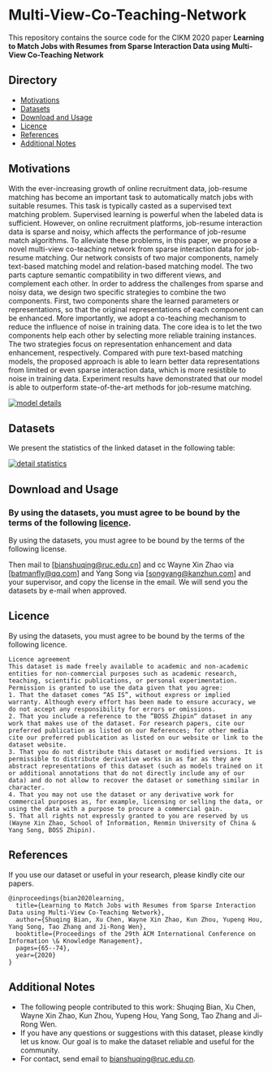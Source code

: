 # Multi-View-Co-Teaching-Network

This repository contains the source code for the CIKM 2020 paper **Learning to Match Jobs with Resumes from Sparse Interaction Data using Multi-View Co-Teaching Network**

## Directory

- [Motivations](https://github.com/RUCAIBox/Multi-View-Co-Teaching#Motivations)
- [Datasets](https://github.com/RUCAIBox/Multi-View-Co-Teaching#Datasets)
- [Download and Usage](https://github.com/Multi-View-Co-Teaching#Download)
- [Licence](https://github.com/RUCAIBox/Multi-View-Co-Teaching#Licence)
- [References](https://github.com/RUCAIBox/Multi-View-Co-Teaching#References)
- [Additional Notes](https://github.com/RUCAIBox/Multi-View-Co-Teaching#Addition)

## Motivations

With the ever-increasing growth of online recruitment data, job-resume matching has become an important task to automatically match jobs with suitable resumes. This task is typically casted as a supervised text matching problem. Supervised learning is powerful when the labeled data is sufficient. However, on online recruitment platforms, job-resume interaction data is sparse and noisy, which affects the performance of job-resume match algorithms.
To alleviate these problems, in this paper, we propose a novel multi-view co-teaching network from sparse interaction data for job-resume matching. Our network consists of two major components, namely text-based matching model and relation-based matching model. The two parts capture semantic compatibility in two different views, and complement each other. In order to address the challenges from sparse and noisy data, we design two specific strategies to combine the two components. First, two components share the learned parameters or representations, so that the original representations of each component can be enhanced. More importantly, we adopt a co-teaching mechanism to reduce the influence of noise in training data. The core idea is to let the two components help each other by selecting more reliable training instances. The two strategies focus on representation enhancement and data enhancement, respectively. Compared with pure text-based matching models, the proposed approach is able to learn better data representations from limited or even sparse interaction data, which is more resistible to noise in training data. Experiment results have demonstrated that our model is able to outperform state-of-the-art methods for job-resume matching.

[![model details](https://github.com/RUCAIBox/Multi-View-Co-Teaching/blob/master/model_pic.jpg)](https://github.com/RUCAIBox/Multi-View-Co-Teaching/blob/master/model_pic.jpg)

## Datasets

We present the statistics of the linked dataset in the following table:

[![detail statistics](https://github.com/RUCAIBox/Multi-View-Co-Teaching/blob/master/data_table.jpg)](https://github.com/RUCAIBox/Multi-View-Co-Teaching/blob/master/data_table.jpg)

## Download and Usage

### By using the datasets, you must agree to be bound by the terms of the following [licence](https://github.com/RUCAIBox/Multi-View-Co-Teaching/blob/master/README.md#Licence).

By using the datasets, you must agree to be bound by the terms of the following license.

Then mail to [bianshuqing@ruc.edu.cn] and cc Wayne Xin Zhao via [batmanfly@qq.com] and Yang Song via [songyang@kanzhun.com] and your supervisor, and copy the license in the email. We will send you the datasets by e-mail when approved.


## Licence

By using the datasets, you must agree to be bound by the terms of the following licence.

```
Licence agreement
This dataset is made freely available to academic and non-academic entities for non-commercial purposes such as academic research, teaching, scientific publications, or personal experimentation. Permission is granted to use the data given that you agree:
1. That the dataset comes “AS IS”, without express or implied warranty. Although every effort has been made to ensure accuracy, we do not accept any responsibility for errors or omissions. 
2. That you include a reference to the ”BOSS Zhipin“ dataset in any work that makes use of the dataset. For research papers, cite our preferred publication as listed on our References; for other media cite our preferred publication as listed on our website or link to the dataset website.
3. That you do not distribute this dataset or modified versions. It is permissible to distribute derivative works in as far as they are abstract representations of this dataset (such as models trained on it or additional annotations that do not directly include any of our data) and do not allow to recover the dataset or something similar in character.
4. That you may not use the dataset or any derivative work for commercial purposes as, for example, licensing or selling the data, or using the data with a purpose to procure a commercial gain.
5. That all rights not expressly granted to you are reserved by us (Wayne Xin Zhao, School of Information, Renmin University of China & Yang Song, BOSS Zhipin).
```

## References

If you use our dataset or useful in your research, please kindly cite our papers.

```
@inproceedings{bian2020learning,
  title={Learning to Match Jobs with Resumes from Sparse Interaction Data using Multi-View Co-Teaching Network},
  author={Shuqing Bian, Xu Chen, Wayne Xin Zhao, Kun Zhou, Yupeng Hou, Yang Song, Tao Zhang and Ji-Rong Wen},
  booktitle={Proceedings of the 29th ACM International Conference on Information \& Knowledge Management},
  pages={65--74},
  year={2020}
}
```

## Additional Notes

- The following people contributed to this work: Shuqing Bian, Xu Chen, Wayne Xin Zhao, Kun Zhou, Yupeng Hou, Yang Song, Tao Zhang and Ji-Rong Wen.
- If you have any questions or suggestions with this dataset, please kindly let us know. Our goal is to make the dataset reliable and useful for the community.
- For contact, send email to [bianshuqing@ruc.edu.cn](mailto:bianshuqing@ruc.edu.cn).
